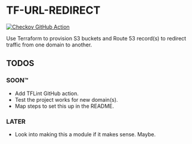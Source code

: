 # TF-URL-REDIRECT

[![Checkov GitHub Action](https://github.com/squidsuit/dns-forwarder/actions/workflows/github-action-workflow.yml/badge.svg)](https://github.com/squidsuit/dns-forwarder/actions/workflows/github-action-workflow.yml)

Use Terraform to provision S3 buckets and Route 53 record(s) to redirect traffic from one domain to another.

## TODOS

### SOON:tm:

- Add TFLint GitHub action.
- Test the project works for new domain(s).
- Map steps to set this up in the README.

### LATER

- Look into making this a module if it makes sense. Maybe.